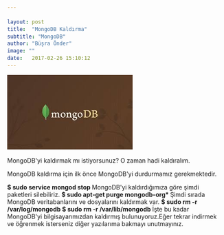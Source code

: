 ```yaml
---

layout: post
title:  "MongoDB Kaldırma"
subtitle: "MongoDB"
author: "Büşra Önder"
image: ""
date:   2017-02-26 15:10:12
---
```


<img src="/img/mongodb4.jpeg">



MongoDB'yi kaldırmak mı istiyorsunuz? O zaman hadi kaldıralım.

MongoDB kaldırma için ilk önce MongoDB'yi durdurmamız gerekmektedir.

<b>
	$ sudo service mongod stop
</b>
MongoDB'yi kaldırdığımıza göre şimdi paketleri silebiliriz.

<b>
	$ sudo apt-get purge mongodb-org*
</b>
Şimdi sırada MongoDB veritabanlarını ve dosyalarını kaldırmak var.

<b>
	$ sudo rm -r /var/log/mongodb
	$ sudo rm -r /var/lib/mongodb
</b>
İşte bu kadar MongoDB'yi bilgisayarımızdan kaldırmış bulunuyoruz.Eğer tekrar indirmek ve öğrenmek  isterseniz diğer yazılarıma bakmayı unutmayınız.


	